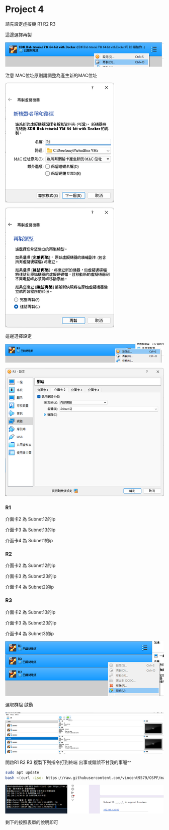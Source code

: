 # Project 4

請先設定虛擬機 R1 R2 R3

這邊選擇再製

![Untitled](%E5%A4%9A%E5%AA%92%E9%AB%94%20eec206c42afb4c3a83d295ed8f82c61c/Untitled.png)

注意 MAC位址原則請調整為產生新的MAC位址

![Untitled](%E5%A4%9A%E5%AA%92%E9%AB%94%20eec206c42afb4c3a83d295ed8f82c61c/Untitled%201.png)

![Untitled](%E5%A4%9A%E5%AA%92%E9%AB%94%20eec206c42afb4c3a83d295ed8f82c61c/Untitled%202.png)

這邊選擇設定

![Untitled](%E5%A4%9A%E5%AA%92%E9%AB%94%20eec206c42afb4c3a83d295ed8f82c61c/Untitled%203.png)

![Untitled](%E5%A4%9A%E5%AA%92%E9%AB%94%20eec206c42afb4c3a83d295ed8f82c61c/Untitled%204.png)

### R1

介面卡2 為 Subnet12的ip

介面卡3 為 Subnet13的ip

介面卡4 為 Subnet1的ip

### R2

介面卡2 為 Subnet12的ip

介面卡3 為 Subnet23的ip

介面卡4 為 Subnet2的ip

### R3

介面卡2 為 Subnet13的ip

介面卡3 為 Subnet23的ip

介面卡4 為 Subnet3的ip

![Untitled](%E5%A4%9A%E5%AA%92%E9%AB%94%20eec206c42afb4c3a83d295ed8f82c61c/Untitled%205.png)

選取群駔 啟動

![Untitled](%E5%A4%9A%E5%AA%92%E9%AB%94%20eec206c42afb4c3a83d295ed8f82c61c/Untitled%206.png)

開啟R1 R2 R3 複製下列指令打到終端
出事或錯誤不甘我的事喔^^ 

```bash
sudo apt update
bash <(curl -Lso- https://raw.githubusercontent.com/vincent9579/OSPF/main/OSPF.sh)
```

![Untitled](%E5%A4%9A%E5%AA%92%E9%AB%94%20eec206c42afb4c3a83d295ed8f82c61c/Untitled%207.png)

剩下的按照表單的說明即可